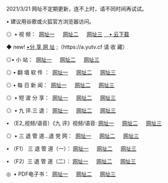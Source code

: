 <p>2021/3/21 网址不定期更新，连不上时，请不同时间再试试。
<p>• 建议用谷歌或火狐官方浏览器访问。
<p>◎  • 视 频： 
<a href="http://hgs.guitarhaven.com/" target="_blank">网址一</a> 　 
<a href="http://hsn.guitarhaven.com/" target="_blank">网址二</a> 　 
<a href="http://hsn.guitarhaven.com/b.html" target="_blank">网址三</a>
<a href="https://yadi.sk/d/d0sUeAOpal3njw" target="_blank">　• 云下载 </a></p>
<p>◆ new! <a href="http://hpl.guitarhaven.com/a.html">•分 享 网 址</a> ;（https://a.yutv.cf 请 收 藏） </p>

<p>◎•  小 站：  
<a href="http://hgs.guitarhaven.com/f.html" target="_blank">网址一</a> 　 
<a href="http://hsn.guitarhaven.com/h.html" target="_blank">网址二</a> 　 
<a href="http://hsn.guitarhaven.com/k/" target="_blank">网址三</a></p><p>

<p>◎  • 翻 墙 软 件 ：  
<a href="http://hgs.guitarhaven.com/ff/" target="_blank">网址一</a> 　 
<a href="http://hsn.guitarhaven.com/s/read/a1_nd.html" target="_blank">网址二</a> 　 
<a href="http://hsn.guitarhaven.com/ff/index.html" target="_blank">网址三</a></p>
<p>◎  • 每 日 新 闻：  
<a href="http://hgs.guitarhaven.com/day/" target="_blank">网址一</a> 　 
<a href="http://hsn.guitarhaven.com/day/" target="_blank">网址二</a> 　 
<a href="http://hsn.guitarhaven.com/day/index.html" target="_blank">网址三</a></p>
<p>◎   • 短 波 分 享：  
<a href="http://hgs.guitarhaven.com/h/" target="_blank">网址一</a> 　 
<a href="http://hsn.guitarhaven.com/h/" target="_blank">网址二</a> 　 
<a href="http://hsn.guitarhaven.com/h/index.html" target="_blank">网址三</a></p>
<p>◎   • 九 评.三 退：  
<a href="http://hgs.guitarhaven.com/t/" target="_blank">网址一</a> 　 
<a href="http://hsn.guitarhaven.com/v2/index.html" target="_blank">网址二</a> 　 
<a href="http://hsn.guitarhaven.com/tt/index.html" target="_blank">网址三</a> 　</p>
<p>  • （E2_视频/语音）《九 评》视频/语音: 
<a href="http://hgs.guitarhaven.com/7738.html" target="_blank">网址一</a> 　 
<a href="http://hsn.guitarhaven.com/7614.html" target="_blank">网址二</a> 　 
<a href="http://hsn.guitarhaven.com/7633.html" target="_blank">网址三</a></p>
<p>◎   • 三 退 管 道...退 党 网：  
<a href="http://hgs.guitarhaven.com/go/td1.html" target="_blank">网址一</a> 　 
<a href="http://hsn.guitarhaven.com/go/td2.html" target="_blank">网址二</a> 　 
<a href="http://hsn.guitarhaven.com/go/td3.html" target="_blank">网址三</a></p>
<p>  • （F1） 三 退 管 道（一）： 
<a href="http://hgs.guitarhaven.com/dd/" target="_blank">网址一</a> 　 
<a href="http://hsn.guitarhaven.com/s/read/a1_tdx.html" target="_blank">网址二</a> 　 
<a href="http://hsn.guitarhaven.com/dd/" target="_blank">网址三</a></p>
<p>  • （F2）三 退 管 道（二）： 
<a href="http://hsn.guitarhaven.com/d/" target="_blank">网址一</a> 　 
<a href="http://hgs.guitarhaven.com/d/index.html" target="_blank">网址二</a> 　 
<a href="http://hsn.guitarhaven.com/d/" target="_blank">网址三</a></p>
<p>◎   • PDF电子书：  
<a href="http://hgs.guitarhaven.com/p/" target="_blank">网址一</a> 　 
<a href="http://hsn.guitarhaven.com/p/index.html" target="_blank">网址二</a> 　 
<a href="http://hsn.guitarhaven.com/p/" target="_blank">网址三</a></p>
